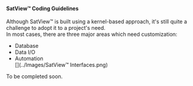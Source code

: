 #### SatView™ Coding Guidelines<br />
Although SatView™ is built using a kernel-based approach, it's still quite a challenge to adopt it to a project's need.<br />
In most cases, there are three major areas which need customization:
- Database
- Data I/O
- Automation<br />
[](../Images/SatView™ Interfaces.png)


To be completed soon.
